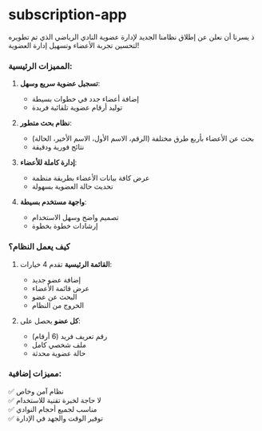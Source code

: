 # subscription-app
ذ
يسرنا أن نعلن عن إطلاق نظامنا الجديد لإدارة عضوية النادي الرياضي الذي تم تطويره لتحسين تجربة الأعضاء وتسهيل إدارة العضوية!

### المميزات الرئيسية:

1. **تسجيل عضوية سريع وسهل**:
   - إضافة أعضاء جدد في خطوات بسيطة
   - توليد أرقام عضوية تلقائية فريدة

2. **نظام بحث متطور**:
   - بحث عن الأعضاء بأربع طرق مختلفة (الرقم، الاسم الأول، الاسم الأخير، الحالة)
   - نتائج فورية ودقيقة

3. **إدارة كاملة للأعضاء**:
   - عرض كافة بيانات الأعضاء بطريقة منظمة
   - تحديث حالة العضوية بسهولة

4. **واجهة مستخدم بسيطة**:
   - تصميم واضح وسهل الاستخدام
   - إرشادات خطوة بخطوة

### كيف يعمل النظام؟

1. **القائمة الرئيسية** تقدم 4 خيارات:
   - إضافة عضو جديد
   - عرض قائمة الأعضاء
   - البحث عن عضو
   - الخروج من النظام

2. **كل عضو** يحصل على:
   - رقم تعريف فريد (6 أرقام)
   - ملف شخصي كامل
   - حالة عضوية محدثة

### مميزات إضافية:

✅ نظام آمن وخاص  
✅ لا حاجة لخبرة تقنية للاستخدام  
✅ مناسب لجميع أحجام النوادي  
✅ توفير الوقت والجهد في الإدارة  

